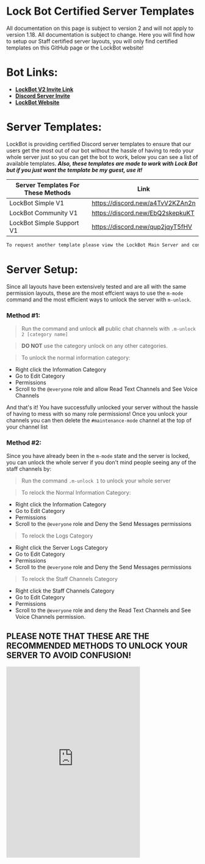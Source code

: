 # Lock Bot Certified Server Templates
All documentation on this page is subject to version 2 and will not apply to version 1.18. All documentation is subject to change. Here you will find how to setup our Staff certified server layouts, you will only find certified templates on this GitHub page or the LockBot website!

# Bot Links:
- **[LockBot V2 Invite Link](https://discordapp.com/oauth2/authorize?client_id=422082687310888971&permissions=0&scope=bot)**
- **[Discord Server Invite](https://discord.gg/9t2csSh)**
- **[LockBot Website](https://support.lockbot.network/)**

# Server Templates:

LockBot is providing certified Discord server templates to ensure that our users get the most out of our bot without the hassle of having to redo your whole server just so you can get the bot to work, below you can see a list of available templates. ***Also, these templates are made to work with Lock Bot but if you just want the template be my guest, use it!***

| Server Templates For These Methods | Link |
| ------ | ------ |
| LockBot Simple V1 | https://discord.new/a4TvV2KZAn2n |
| LockBot Community V1 | https://discord.new/EbQ2skepkuKT |
| LockBot Simple Support V1 | https://discord.new/qup2jqyT5fHV |

```sh
To request another template please view the LockBot Main Server and contact @Soocle#5944!
```

# Server Setup:
Since all layouts have been extensively tested and are all with the same permission layouts, these are the most effcient ways to use the `m-mode` command and the most efficient ways to unlock the server with `m-unlock`.

### Method #1:
> Run the command and unlock **all** public chat channels with `.m-unlock 2 [category name]`

> **DO NOT** use the category unlock on any other categories.

> To unlock the normal information category:
-  Right click the Information Category
- Go to Edit Category
- Permissions
- Scroll to the `@everyone` role and allow Read Text Channels and See Voice Channels

And that's it! You have successfully unlocked your server without the hassle of having to mess with so many role permissions! Once you unlock your channels you can then delete the `#maintenance-mode` channel at the top of your channel list

### Method #2: 
Since you have already been in the `m-mode` state and the server is locked, you can unlock the whole server if you don't mind people seeing any of the staff channels by:

> Run the command `.m-unlock 1` to unlock your whole server

> To relock the Normal Information Category:
-  Right click the Information Category
- Go to Edit Category
- Permissions
- Scroll to the `@everyone` role and Deny the Send Messages permissions

> To relock the Logs Category
-  Right click the Server Logs Category
- Go to Edit Category
- Permissions
- Scroll to the `@everyone` role and Deny the Send Messages permissions

> To relock the Staff Channels Category
-  Right click the Staff Channels Category
- Go to Edit Category
- Permissions
- Scroll to the `@everyone` role and deny the Read Text Channels and See Voice Channels permission.


## PLEASE NOTE THAT THESE ARE THE RECOMMENDED METHODS TO UNLOCK YOUR SERVER TO AVOID CONFUSION!

<iframe src="https://discordapp.com/widget?id=389411544594645012&theme=dark" width="350" height="500" allowtransparency="true" frameborder="0"></iframe>
